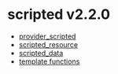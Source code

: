 # scripted v2.2.0
- [provider_scripted](provider_scripted.md)
- [scripted_resource](scripted_resource.md)
- [scripted_data](scripted_data.md)
- [template functions](template_functions.md)
